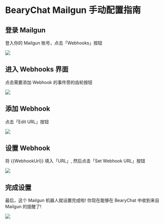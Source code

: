 # BearyChat Mailgun 手动配置指南

## 登录 Mailgun

登入你的 Mailgun 账号，点击「Webhooks」按钮

![](http://7jpt3p.com1.z0.glb.clouddn.com/FkttNFsOXhORFq6HusePj7AFsnQW)

## 进入 Webhooks 界面

点击需要添加 Webhook 的事件旁的齿轮按钮

![](http://7jpt3p.com1.z0.glb.clouddn.com/FrnTBFIh-nLPeBXlYrg867WPS6j3)

## 添加 Webhook

点击「Edit URL」按钮

![](http://7jpt3p.com1.z0.glb.clouddn.com/Fl2-uIHZlWtF8K0Pv5qsQkWs3C0S)

## 设置 Webhook

将 {{WebhookUrl}} 填入「URL」, 然后点击「Set Webhook URL」按钮

![](http://7jpt3p.com1.z0.glb.clouddn.com/FgJQZaA1hQ0pdL5P_2QuDCVk8CoQ)

## 完成设置

最后，这个 Mailgun 机器人就设置完成啦! 你现在能够在 BearyChat 中收到来自 Mailgun 的提醒了!

![](http://7jpt3p.com1.z0.glb.clouddn.com/FkMr-rINo1wfxXM_aSqUsXWtQhsL)
